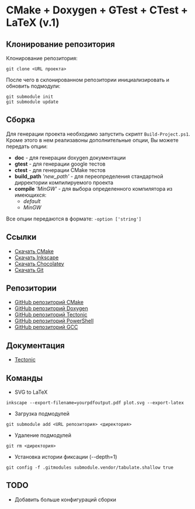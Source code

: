 # CMake + Doxygen + GTest + CTest + LaTeX (v.1)

<!-- BUILD STATUS -->
<!-- [![Build status](https://ci.appveyor.com/api/projects/status/3de0b919bwn2wpa4?svg=true)](https://ci.appveyor.com/project/ISTECTION/cmake-template) -->
<!-- BUILD STATUS -->


<!-- TOTAL LINES -->
<!-- [![LOC](https://sloc.xyz/github/ISTECTION/cmake-template)](https://github.com/ISTECTION/cmake-template) -->
<!-- TOTAL LINES -->

## Клонирование репозитория

Клонирование репозитория:

```
git clone <URL проекта>
```

После чего в склонированном репозитории инициализировать и обновить подмодули:

```
git submodule init
git submodule update
```

## Сборка

Для генерации проекта необходимо запустить скрипт `Build-Project.ps1`. Кроме этого в нем реализавоны дополнительные опции, Вы можете передать опции:

* **doc**   - для генерации doxygen документации
* **gtest** - для генерации google тестов
* **ctest** - для генерации CMake тестов
* **build_path** *'new_path'* - для переопределения стандартной дирректории компилируемого проекта
* **compile** *'MinGW'* - для выбора определенного компилятора из имеющихся:
    * *default*
    * *MinGW*

Все опции передаются в формате: `-option ['string']`

## Ссылки

* [Скачать CMake](https://cmake.org/download/)
* [Скачать Inkscape](https://inkscape.org/ru/release/inkscape-1.0/)
* [Скачать Chocolatey](https://chocolatey.org/)
* [Скачать Git](https://gitforwindows.org/)

## Репозитории

* [GitHub репозиторий CMake](https://github.com/Kitware/CMake)
* [GitHub репозиторий Doxygen](https://github.com/doxygen/doxygen)
* [GitHub репозиторий Tectonic](https://github.com/tectonic-typesetting/tectonic)
* [GitHub репозиторий PowerShell](https://github.com/PowerShell/PowerShell)
* [GitHub репозиторий GCC](https://github.com/gcc-mirror/gcc)

## Документация

* [Tectonic](https://tectonic-typesetting.github.io/book/latest/installation/)

## Команды

* SVG to LaTeX
```
inkscape --export-filename=yourpdfoutput.pdf plot.svg --export-latex
```

* Загрузка подмодулей
```
git submodule add <URL репозитория> <директория>
```

* Удаление подмодулей
```
git rm <директория>
```

* Установка истории фиксации (--depth=1)
```
git config -f .gitmodules submodule.vendor/tabulate.shallow true
```

## TODO

- Добавить больше конфигураций сборки